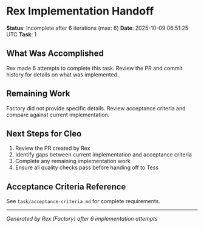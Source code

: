 # Rex Implementation Handoff

**Status**: Incomplete after 6 iterations (max: 6)
**Date**: 2025-10-09 06:51:25 UTC
**Task**: 1

## What Was Accomplished

Rex made 6 attempts to complete this task. Review the PR and commit history for details on what was implemented.

## Remaining Work

Factory did not provide specific details. Review acceptance criteria and compare against current implementation.

## Next Steps for Cleo

1. Review the PR created by Rex
2. Identify gaps between current implementation and acceptance criteria
3. Complete any remaining implementation work
4. Ensure all quality checks pass before handing off to Tess

## Acceptance Criteria Reference

See `task/acceptance-criteria.md` for complete requirements.

---
*Generated by Rex (Factory) after 6 implementation attempts*
